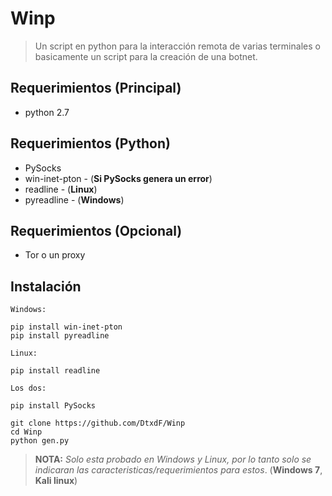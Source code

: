 # Winp
> Un script en python para la interacción remota de varias terminales o basicamente un script para la creación de una botnet.
## Requerimientos (**Principal**)
* python 2.7
## Requerimientos (**Python**)
* PySocks
* win-inet-pton - (**Si PySocks genera un error**)
* readline - (**Linux**)
* pyreadline - (**Windows**)
## Requerimientos (**Opcional**)
* Tor o un proxy
## Instalación
```
Windows:

pip install win-inet-pton
pip install pyreadline

Linux:

pip install readline

Los dos:

pip install PySocks

git clone https://github.com/DtxdF/Winp
cd Winp
python gen.py
```

> **NOTA:** *Solo esta probado en Windows y Linux, por lo tanto solo se indicaran las caracteristicas/requerimientos para estos*. (**Windows 7**, **Kali linux**)
